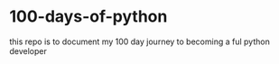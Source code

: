 # 100-days-of-python
this repo is to document my 100 day journey to becoming a ful python developer
